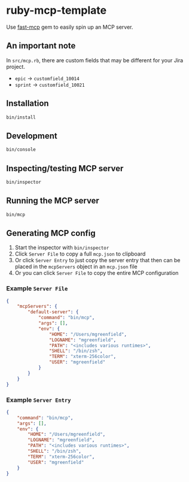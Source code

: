 # ruby-mcp-template

Use [fast-mcp](https://github.com/yjacquin/fast-mcp) gem to easily spin up an MCP server.

## An important note

In `src/mcp.rb`, there are custom fields that may be different for your Jira project.

- `epic` -> `customfield_10014`
- `sprint` -> `customfield_10021`

## Installation

```sh
bin/install
```

## Development

```sh
bin/console
```

## Inspecting/testing MCP server

```sh
bin/inspector
```

## Running the MCP server

```sh
bin/mcp
```

## Generating MCP config

1. Start the inspector with `bin/inspector`
2. Click `Server File` to copy a full `mcp.json` to clipboard
3. Or click `Server Entry` to just copy the server entry that then can be placed in the `mcpServers` object in an `mcp.json` file
4. Or you can click `Server File` to copy the entire MCP configuration

### Example `Server File`

```json
{
    "mcpServers": {
        "default-server": {
            "command": "bin/mcp",
            "args": [],
            "env": {
                "HOME": "/Users/mgreenfield",
                "LOGNAME": "mgreenfield",
                "PATH": "<includes various runtimes>",
                "SHELL": "/bin/zsh",
                "TERM": "xterm-256color",
                "USER": "mgreenfield"
            }
        }
    }
}
```

### Example `Server Entry`

```json
{
    "command": "bin/mcp",
    "args": [],
    "env": {
        "HOME": "/Users/mgreenfield",
        "LOGNAME": "mgreenfield",
        "PATH": "<includes various runtimes>",
        "SHELL": "/bin/zsh",
        "TERM": "xterm-256color",
        "USER": "mgreenfield"
    }
}
```
